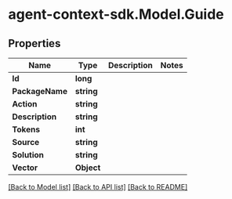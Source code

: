 # agent-context-sdk.Model.Guide

## Properties

Name | Type | Description | Notes
------------ | ------------- | ------------- | -------------
**Id** | **long** |  | 
**PackageName** | **string** |  | 
**Action** | **string** |  | 
**Description** | **string** |  | 
**Tokens** | **int** |  | 
**Source** | **string** |  | 
**Solution** | **string** |  | 
**Vector** | **Object** |  | 

[[Back to Model list]](../../README.md#documentation-for-models) [[Back to API list]](../../README.md#documentation-for-api-endpoints) [[Back to README]](../../README.md)

